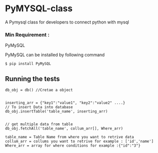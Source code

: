 # PyMYSQL-class
A Pymysql class for developers to connect python with mysql

### Min  Requirement :
  PyMySQL
  
PyMySQL can be installed by following command
```
$ pip install PyMySQL
```
## Running the tests
```
db_obj = db() //Cretae a object


inserting_arr = {"key1":"value1", "key2":"value2" ....}
// To insert Data into database
db_obj.insertTable('table_name', inserting_arr)


// get multiple data from table 
db_obj.fetchAll('table_name', collum_arr[], Where_arr)

table_name = Table Name from where you want to retrive data
collum_arr = collums you want to retrive for example : ['id','name']
Where_arr = array for where conditions for example :{"id":"3"}
```
